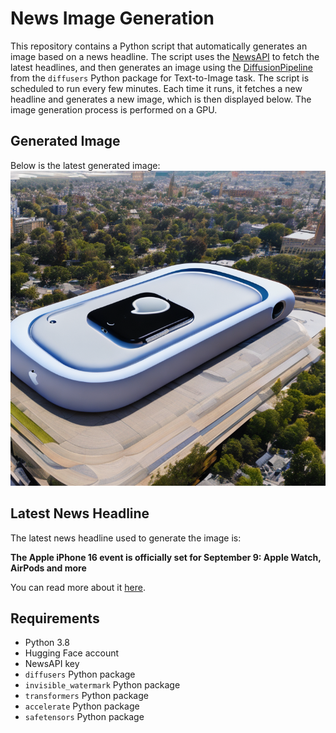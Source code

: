 # News Image Generation
This repository contains a Python script that automatically generates an image based on a news headline. The script uses the [NewsAPI](https://newsapi.org/) to fetch the latest headlines, and then generates an image using the [DiffusionPipeline](https://github.com/huggingface/diffusers) from the `diffusers` Python package for Text-to-Image task.
The script is scheduled to run every few minutes. Each time it runs, it fetches a new headline and generates a new image, which is then displayed below. The image generation process is performed on a GPU.

## Generated Image
Below is the latest generated image:
![Generated Image](image.png)

## Latest News Headline
The latest news headline used to generate the image is:

**The Apple iPhone 16 event is officially set for September 9: Apple Watch, AirPods and more**

You can read more about it [here](https://news.google.com/rss/articles/CBMi4AFBVV95cUxOQjVvLWkzZlZxZkREaTRQNGFacHBjTm5ZSXVPTGJfY1YwdUp1VVdkdi1qckt6ZWpMTEM4UUFKeUVJeHpmOV9BdURpWFBJbmxpMW5WQkJPeUJsME5SSlNpeDh1X2J3MWxGZUZMVmZGd2h3OUxzZU9iQ3Zra1QyWEhhakxvczBnQ0tqd3dsUHdsbzRxVEUxYzIyRlFmdnhyQmtxSTM0cHlUSVoydUsycGlaWUI3ZnVPbEN2MXo4Zk5ZZHdJd3gxMUZrUC1sMDBTdXpqc3BxNWJxWGpDREVUZVN6Sw?oc=5).

## Requirements
- Python 3.8
- Hugging Face account
- NewsAPI key
- `diffusers` Python package
- `invisible_watermark` Python package
- `transformers` Python package
- `accelerate` Python package
- `safetensors` Python package
